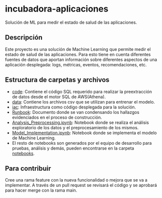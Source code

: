# incubadora-aplicaciones
Solución de ML para medir el estado de salud de las aplicaciones.

## Descripción
Este proyecto es una solución de Machine Learning que permite medir el estado de salud de las aplicaciones. Para esto tiene en cuenta diferentes fuentes de datos que aportan información sobre diferentes aspectos de una aplicación desplegada: logs, métricas, eventos, recomendaciones, etc.

## Estructura de carpetas y archivos
- [code](code): Contiene el código SQL requerido para realizar la preextracción de datos desde el motor SQL de AWS(Athena).
- [data](data): Contiene los archivos csv que se utilizan para entrenar el modelo.
- [iac](iac): Infraestructura como código desplegada para la solución.
- [Runbook](Runbook.docx): Documento donde se van condensando los hallazgos evidenciados en el proceso de construcción.
- [Analysis_Preprocessing.ipynb](Analysis_Preprocessing.ipynb): Notebook donde se realiza el análisis exploratorio de los datos y el preprocesamiento de los mismos.
- [Model_Implementation.ipynb](Model_Implementation.ipynb): Notebook donde se implementa el modelo de Machine Learning.
- El resto de notebooks son generados por el equipo de desarrollo para pruebas, análisis y demás, pueden encontrarse en la carpeta [notebooks](notebooks).

## Para contribuir
Cree una rama feature con la nueva funcionalidad o mejora que se va a implementar. A través de un pull request se revisará el código y se aprobará para hacer merge con la rama main.
